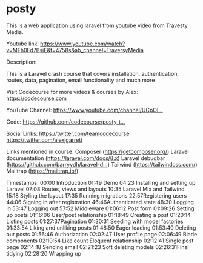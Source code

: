 # posty

This is a web application using laravel from youtube video from Travesty Media.

Youtube link: https://www.youtube.com/watch?v=MFh0Fd7BsjE&t=4758s&ab_channel=TraversyMedia

Description:

This is a Laravel crash course that covers installation, authentication, routes, data, pagination, email functionality and much more

Visit Codecourse for more videos & courses by Alex: https://codecourse.com​

YouTube Channel: https://www.youtube.com/channel/UCpOI...​

Code: https://github.com/codecourse/posty-t...​

Social Links: https://twitter.com/teamcodecourse​https://twitter.com/alexjgarrett​

Links mentioned in course: Composer (https://getcomposer.org/​) Laravel documentation (https://laravel.com/docs/8.x​) Laravel debugbar (https://github.com/barryvdh/laravel-d...​) Tailwind (https://tailwindcss.com/​) Mailtrap (https://mailtrap.io/​)

Timestamps: 00:00​ Introduction 01:49​ Demo 04:23​ Installing and setting up Laravel 07:08​ Routes, views and layouts 10:35​ Laravel Mix and Tailwind 15:18​ Styling the layout 17:35​ Running migrations 22:57​ Registering users 44:06​ Signing in after registration 46:46​ Authenticated state 48:30​ Logging in 53:47​ Logging out 57:52​ Middleware 01:06:12​ Post form 01:09:26​ Setting up posts 01:16:06​ User/post relationship 01:18:49​ Creating a post 01:20:14​ Listing posts 01:27:37​ Pagination 01:30:31​ Seeding with model factories 01:33:54​ Liking and unliking posts 01:48:50​ Eager loading 01:53:40​ Deleting our posts 01:56:46​ Authorization 02:02:47​ User profile page 02:06:49​ Blade components 02:10:54​ Like count Eloquent relationship 02:12:41​ Single post page 02:14:18​ Sending email 02:21:23​ Soft deleting models 02:26:31​ Final tidying 02:28:20​ Wrapping up
